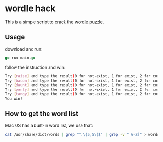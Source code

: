 # wordle hack

This is a simple script to crack the [wordle puzzle](https://www.powerlanguage.co.uk/wordle/).

## Usage

download and run:

```go
go run main.go
```

follow the instruction and win:

```bash
Try [raise] and type the result(0 for not-exist, 1 for exist, 2 for correct, -1 for no such word) > 02000
Try [bacon] and type the result(0 for not-exist, 1 for exist, 2 for correct, -1 for no such word) > 02001
Try [daunt] and type the result(0 for not-exist, 1 for exist, 2 for correct, -1 for no such word) > 02011
Try [panty] and type the result(0 for not-exist, 1 for exist, 2 for correct, -1 for no such word) > 02212
Try [tangy] and type the result(0 for not-exist, 1 for exist, 2 for correct, -1 for no such word) > 22222
You win!
```

## How to get the word list

Mac OS has a built-in word list, we use that:

```bash
cat /usr/share/dict/words | grep "^.\{5,5\}$" | grep -v "[A-Z]" > words.txt
```
